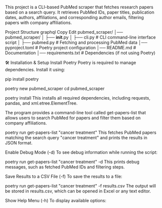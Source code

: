 This project is a CLI-based PubMed scraper that fetches research papers based on a search query. It retrieves PubMed IDs, paper titles, publication dates, authors, affiliations, and corresponding author emails, filtering papers with company affiliations.

Project Structure
graphql
Copy
Edit
pubmed_scraper/
│── pubmed_scraper/
│   ├── __init__.py
│   ├── cli.py           # CLI command-line interface script
│   ├── pubmed.py        # Fetching and processing PubMed data
│── pyproject.toml       # Poetry project configuration
│── README.md            # Documentation
│── requirements.txt     # Dependencies (if not using Poetry)


🛠 Installation & Setup
Install Poetry
Poetry is required to manage dependencies. Install it using:

pip install poetry

poetry new pubmed_scraper
cd pubmed_scraper

poetry install
This installs all required dependencies, including requests, pandas, and xml.etree.ElementTree.

The program provides a command-line tool called get-papers-list that allows users to search PubMed for papers and filter them based on company affiliations.

poetry run get-papers-list "cancer treatment"
This fetches PubMed papers matching the search query "cancer treatment" and prints the results in JSON format.

Enable Debug Mode (-d)
To see debug information while running the script:

poetry run get-papers-list "cancer treatment" -d
This prints debug messages, such as fetched PubMed IDs and filtering steps.

Save Results to a CSV File (-f)
To save the results to a file:

poetry run get-papers-list "cancer treatment" -f results.csv
The output will be stored in results.csv, which can be opened in Excel or any text editor.

Show Help Menu (-h)
To display available options:
